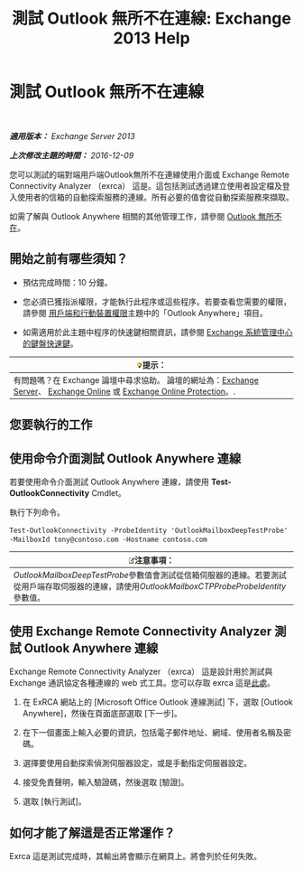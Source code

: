 ﻿---
title: '測試 Outlook 無所不在連線: Exchange 2013 Help'
TOCTitle: 測試 Outlook 無所不在連線
ms:assetid: 0dc5b68f-2316-446a-84c9-5f1c50dc3776
ms:mtpsurl: https://technet.microsoft.com/zh-tw/library/Ee633453(v=EXCHG.150)
ms:contentKeyID: 50553935
ms.date: 05/21/2018
mtps_version: v=EXCHG.150
ms.translationtype: MT
---

# 測試 Outlook 無所不在連線

 

_**適用版本：** Exchange Server 2013_

_**上次修改主題的時間：** 2016-12-09_

您可以測試的端對端用戶端Outlook無所不在連線使用介面或 Exchange Remote Connectivity Analyzer （exrca） 這是。這包括測試透過建立使用者設定檔及登入使用者的信箱的自動探索服務的連線。所有必要的值會從自動探索服務來擷取。

如需了解與 Outlook Anywhere 相關的其他管理工作，請參閱 [Outlook 無所不在](outlook-anywhere-exchange-2013-help.md)。

## 開始之前有哪些須知？

  - 預估完成時間：10 分鐘。

  - 您必須已獲指派權限，才能執行此程序或這些程序。若要查看您需要的權限，請參閱 [用戶端和行動裝置權限](clients-and-mobile-devices-permissions-exchange-2013-help.md)主題中的「Outlook Anywhere」項目。

  - 如需適用於此主題中程序的快速鍵相關資訊，請參閱 [Exchange 系統管理中心的鍵盤快速鍵](keyboard-shortcuts-in-the-exchange-admin-center-exchange-online-protection-help.md)。

<table>
<thead>
<tr class="header">
<th><img src="images/Bb124558.tip(EXCHG.150).gif" title="提示" alt="提示" />提示：</th>
</tr>
</thead>
<tbody>
<tr class="odd">
<td>有問題嗎？在 Exchange 論壇中尋求協助。 論壇的網址為：<a href="https://go.microsoft.com/fwlink/p/?linkid=60612">Exchange Server</a>、 <a href="https://go.microsoft.com/fwlink/p/?linkid=267542">Exchange Online</a> 或 <a href="https://go.microsoft.com/fwlink/p/?linkid=285351">Exchange Online Protection</a>。.</td>
</tr>
</tbody>
</table>


## 您要執行的工作

## 使用命令介面測試 Outlook Anywhere 連線

若要使用命令介面測試 Outlook Anywhere 連線，請使用 **Test-OutlookConnectivity** Cmdlet。

執行下列命令。

    Test-OutlookConnectivity -ProbeIdentity 'OutlookMailboxDeepTestProbe' -MailboxId tony@contoso.com -Hostname contoso.com

<table>
<thead>
<tr class="header">
<th><img src="images/Bb124558.note(EXCHG.150).gif" title="注意事項" alt="注意事項" />注意事項：</th>
</tr>
</thead>
<tbody>
<tr class="odd">
<td><em>OutlookMailboxDeepTestProbe</em>參數值會測試從信箱伺服器的連線。若要測試從用戶端存取伺服器的連線，請使用<em>OutlookMailboxCTPProbeProbeIdentity</em>參數值。</td>
</tr>
</tbody>
</table>


## 使用 Exchange Remote Connectivity Analyzer 測試 Outlook Anywhere 連線

Exchange Remote Connectivity Analyzer （exrca） 這是設計用於測試與 Exchange 通訊協定各種連線的 web 式工具。您可以存取 exrca 這是[此處](https://go.microsoft.com/fwlink/p/?linkid=167905)。

1.  在 ExRCA 網站上的 \[Microsoft Office Outlook 連線測試\] 下，選取 \[Outlook Anywhere\]，然後在頁面底部選取 \[下一步\]。

2.  在下一個畫面上輸入必要的資訊，包括電子郵件地址、網域、使用者名稱及密碼。

3.  選擇要使用自動探索偵測伺服器設定，或是手動指定伺服器設定。

4.  接受免責聲明，輸入驗證碼，然後選取 \[驗證\]。

5.  選取 \[執行測試\]。

## 如何才能了解這是否正常運作？

Exrca 這是測試完成時，其輸出將會顯示在網頁上。將會列於任何失敗。

